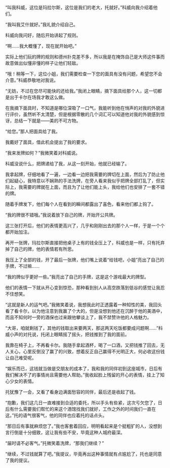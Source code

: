 “叫我科威，这位是玛拉尔斯，这位是我们的老大，托就好。”科威向我介绍着他们。

“我叫我艾什就好。”我礼貌介绍自己。

科威向我问好，随后开始讲起了规则。

“啊……我大概懂了，现在就开始吧。”

实际上他们玩的牌的规则和德州扑克差不多，所以我是在掩饰自己是大师这件事而故意做出似懂非懂的样子让他们轻敌。

“哦！稍等一下，这位小姐，我们需要检查一下您的面具有没有问题，希望您不会介意。”科威恭敬地对我说。

“无妨，不过在您尽可能快的还给我。”我闭上眼睛，摘下面具给那个人，这一切都是出于卡尔在场我才敢这么做。

在我摘下面具时，不知道是哪位深吸了一口气，我能听到他在悄声的对我的外貌进行评价，虽然听不太清楚，但是根据零散的几个词汇可以知道他对我的外貌感到惊讶，总结一下就是——美的不可方物。

“给您。”那人把面具给了我。

我戴好了面具，借此机会提出了我的要求。

“我来发牌如何？”我微笑着对科威说。

科威没说什么，把牌递给了我，从这一刻开始，他就已经输了。

我拿起牌，仔细地看了一遍，一边看一边把我需要的牌切在上面，然后为了防止他们起疑心，我特意以不娴熟的手法洗牌，在旁人看来我似乎把牌全部打乱了，但实际上，我需要的牌就在上面，而且为了让他们能上头，我给他们也安排了一套不错的牌。

 随着手牌发下，他们每个人在看到的瞬间都露出了喜色，看来他们都上钩了。

“我的牌很不错哦。”我说着放下自己的牌，开始开公共牌。

这三张打开后，他们的表情更高兴了，几乎和刚刚出去的那个人一样，于是一个个都开始加注。

再开一张牌，玛拉尔斯直接把他桌子上有的钱全压上了，科威也是一样，只有托弃掉了自己的牌，他的表情若有所思。

我压上了全部的钱，开了最后一张牌，他们嘴上说着“给钱吧，小姐”亮出了自己的手牌，不过嘛……

“我的牌似乎更好一些。”我亮出了自己的手牌，这是这个游戏最大的牌型。

他们的表情一下就从开心变到惊恐，那种看到别人从高空跌落到低谷的感觉让我忍不住想笑。

“这就是新人的运气吧。”我微笑着说，我想我此时正透露着一种知性的美，我回头看了看卡尔，以为他注意到我赢了个大的，但是没想到他还在沉醉于他的美酒中，而且不知何时一旁的酒保也过来跟他攀谈上了，我不禁赞许他的人格魅力。

“大哥，咱就剩钱了，其他的钱取出来要两天，那这两天吃饭都要成问题啊……”科威小声的对托说，托闭上眼睛摇了摇头，把钱推到了我的面前。

我靠在椅子上，不再看卡尔。我随手拿起酒杯，喝了一口酒，又把钱推了回去，无人关心，心里反倒没了赢了的兴致，想着反正自己赢得不光明正大，何必收这份钱让自己难受呢。

“娱乐而已，这钱就当做是交朋友的成本了，我和我的同伴初到这座城市，日后有我们解决不了的事情尚且需要他人帮助。”我收起脸上残留的开心的表情，挂上了知心少女的表情。

托犹豫了一会，又看了看身边满面愁容的同伴，最后还是收起了钱。

“抱歉，我们这几日一直难接到合适的委托，所以手头有些紧，这次亏欠您了，日后有什么需要我们帮忙的来这个酒馆找我们就好，工作之外的时间我们一直在这。”托的语气很客气，他的同伴也应着托的话点头。

“那日后有事就麻烦您了。”我也客套着回应，明明看起来是个挺粗犷的人，没想到言行倒是十分细致，这让我有些不安，毕竟这种人城府最深。

“届时请不必客气。”托微笑着洗牌，“那我们继续？”

“继续，不过钱就算了吧。”我提议，毕竟再出这种事情就有点尴尬了，托也是同意了我的提议。


